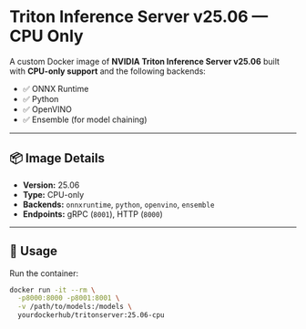 # Triton Inference Server v25.06 — CPU Only

A custom Docker image of **NVIDIA Triton Inference Server v25.06** built with **CPU-only support** and the following backends:

- ✅ ONNX Runtime
- ✅ Python
- ✅ OpenVINO
- ✅ Ensemble (for model chaining)

---

## 📦 Image Details

- **Version:** 25.06  
- **Type:** CPU-only  
- **Backends:** `onnxruntime`, `python`, `openvino`, `ensemble`  
- **Endpoints:** gRPC (`8001`), HTTP (`8000`)

---

## 📌 Usage

Run the container:

```bash
docker run -it --rm \
  -p8000:8000 -p8001:8001 \
  -v /path/to/models:/models \
  yourdockerhub/tritonserver:25.06-cpu
